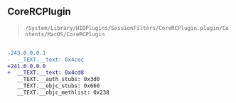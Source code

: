 ## CoreRCPlugin

> `/System/Library/HIDPlugins/SessionFilters/CoreRCPlugin.plugin/Contents/MacOS/CoreRCPlugin`

```diff

-243.0.0.0.1
-  __TEXT.__text: 0x4cec
+241.0.0.0.0
+  __TEXT.__text: 0x4cd8
   __TEXT.__auth_stubs: 0x3d0
   __TEXT.__objc_stubs: 0x660
   __TEXT.__objc_methlist: 0x238

```
